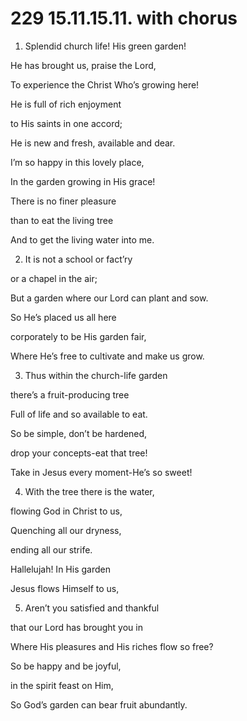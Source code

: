 # 229 15.11.15.11. with chorus

1.  Splendid church life! His green garden!

He has brought us, praise the Lord,

To experience the Christ Who’s growing here!

He is full of rich enjoyment

to His saints in one accord;

He is new and fresh, available and dear.

I’m so happy in this lovely place,

In the garden growing in His grace!

There is no finer pleasure

than to eat the living tree

And to get the living water into me.

2.  It is not a school or fact’ry

or a chapel in the air;

But a garden where our Lord can plant and sow.

So He’s placed us all here

corporately to be His garden fair,

Where He’s free to cultivate and make us grow.

3.  Thus within the church-life garden

there’s a fruit-producing tree

Full of life and so available to eat.

So be simple, don’t be hardened,

drop your concepts-eat that tree!

Take in Jesus every moment-He’s so sweet!

4.  With the tree there is the water,

flowing God in Christ to us,

Quenching all our dryness,

ending all our strife.

Hallelujah! In His garden

Jesus flows Himself to us,

5.  Aren’t you satisfied and thankful

that our Lord has brought you in

Where His pleasures and His riches flow so free?

So be happy and be joyful,

in the spirit feast on Him,

So God’s garden can bear fruit abundantly.

